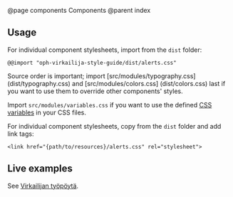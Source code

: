 @page components Components
@parent index

## Usage

For individual component stylesheets, import from the `dist` folder:

```
@@import "oph-virkailija-style-guide/dist/alerts.css"
```

Source order is important; import [src/modules/typography.css] (dist/typography.css) 
and [src/modules/colors.css] (dist/colors.css) last if you want to use them to override other
components' styles.

Import `src/modules/variables.css` if you want to use the defined 
[CSS variables](https://developer.mozilla.org/en-US/docs/Web/CSS/Using_CSS_variables) in your
CSS files.

For individual component stylesheets, copy from the `dist` folder and add link tags:

```
<link href="{path/to/resources}/alerts.css" rel="stylesheet">
```

## Live examples

See [Virkailijan työpöytä](https://itest-virkailija.oph.ware.fi/virkailijan-tyopoyta).
